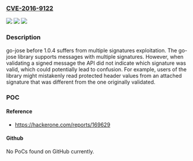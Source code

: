 ### [CVE-2016-9122](https://cve.mitre.org/cgi-bin/cvename.cgi?name=CVE-2016-9122)
![](https://img.shields.io/static/v1?label=Product&message=Go%20JOSE%20All%20versions%20before%201.0.4&color=blue)
![](https://img.shields.io/static/v1?label=Version&message=Go%20JOSE%20All%20versions%20before%201.0.4%20&color=brightgreen)
![](https://img.shields.io/static/v1?label=Vulnerability&message=Cryptographic%20Issue&color=brightgreen)

### Description

go-jose before 1.0.4 suffers from multiple signatures exploitation. The go-jose library supports messages with multiple signatures. However, when validating a signed message the API did not indicate which signature was valid, which could potentially lead to confusion. For example, users of the library might mistakenly read protected header values from an attached signature that was different from the one originally validated.

### POC

#### Reference
- https://hackerone.com/reports/169629

#### Github
No PoCs found on GitHub currently.

